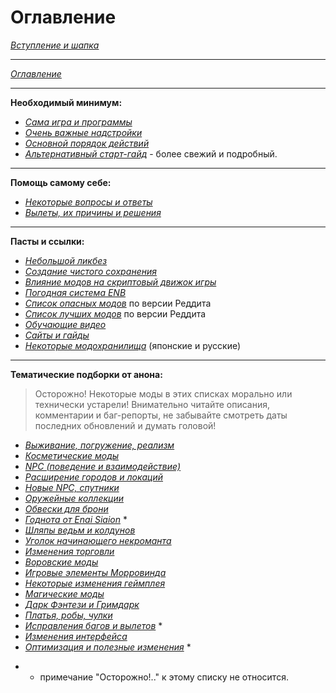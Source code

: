 # Оглавление

[*Вступление и шапка*](00_Вступление_и_шапка.md)

------

[*Оглавление*](01_Оглавление.md)

------

**Необходимый минимум:**

+ [*Сама игра и программы*](01_Minimum/01_Сама_игра_и_программы.md)
+ [*Очень важные надстройки*](01_Minimum/02_Очень_важные_надстройки.md)
+ [*Основной порядок действий*](01_Minimum/03_Основной_порядок_действий.md)
+ [*Альтернативный старт-гайд*](01_Minimum/04_Альтернативный_старт_гайд.md) - более свежий и подробный.

------

**Помощь самому себе:**

+ [*Некоторые вопросы и ответы*](02_Self-Help/01_Некоторые_вопросы_и_ответы.md)
+ [*Вылеты, их причины и решения*](02_Self-Help/02_Вылеты_их_причины_и_решения.md)

------

**Пасты и ссылки:**

+ [*Небольшой ликбез*](03_Texts_And_Links/01_Небольшой_ликбез.md)
+ [*Создание чистого сохранения*](03_Texts_And_Links/03_Создание_чистого_сохранения.md)
+ [*Влияние модов на скриптовый движок игры*](03_Texts_And_Links/04_Влияние_модов_на_скриптовый_движок_игры.md)
+ [*Погодная система ENB*](03_Texts_And_Links/05_Погодная_система_ENB.md)
+ [*Список опасных модов*](https://www.reddit.com/r/skyrimmods/wiki/dangerous_mods_masterlist) по версии Реддита
+ [*Список лучших модов*](https://www.reddit.com/r/skyrimmods/wiki/best_mods_for) по версии Реддита
+ [*Обучающие видео*](03_Texts_And_Links/06_Обучающие_видео.md)
+ [*Сайты и гайды*](03_Texts_And_Links/07_Сайты_и_гайды.md)
+ [*Некоторые модохранилища*](03_Texts_And_Links/08_Модохранилища.md) (японские и русские)

------

**Тематические подборки от анона:**

> Осторожно! Некоторые моды в этих списках морально или технически устарели! Внимательно читайте описания, комментарии и баг-репорты, не забывайте смотреть даты последних обновлений и думать головой!

+ [*Выживание, погружение, реализм*](04_Anon_Collection/01_Выживание_погружение_реализм.md)
+ [*Косметические моды*](04_Anon_Collection/02_Косметические_моды.md)
+ [*NPC (поведение и взаимодействие)*](04_Anon_Collection/03_NPC_поведение_и_взаимодействие.md)
+ [*Расширение городов и локаций*](04_Anon_Collection/04_Расширение_городов_и_локаций.md)
+ [*Новые NPC, спутники*](04_Anon_Collection/05_Новые_NPC_спутники.md)
+ [*Оружейные коллекции*](04_Anon_Collection/06_Оружейные_коллекции.md)
+ [*Обвески для брони*](04_Anon_Collection/07_Обвески_для_брони.md)
+ [*Годнота от Enai Siaion*](04_Anon_Collection/08_Годнота_от_Enai_Siaion.md) *
+ [*Шляпы ведьм и колдунов*](04_Anon_Collection/09_Шляпы_ведьм_и_колдунов.md)
+ [*Уголок начинающего некроманта*](04_Anon_Collection/10_Уголок_начинающего_некроманта.md)
+ [*Изменения торговли*](04_Anon_Collection/11_Изменения_торговли.md)
+ [*Воровские моды*](04_Anon_Collection/12_Воровские_моды.md)
+ [*Игровые элементы Морровинда*](04_Anon_Collection/13_Игровые_элементы_Морровинда.md)
+ [*Некоторые изменения геймплея*](04_Anon_Collection/14_Некоторые_изменения_геймплея.md)
+ [*Магические моды*](04_Anon_Collection/15_Магические_моды.md)
+ [*Дарк Фэнтези и Гримдарк*](04_Anon_Collection/16_Дарк_Фэнтези_и_Гримдарк.md)
+ [*Платья, робы, чулки*](04_Anon_Collection/17_Платья_робы_чулки.md)
+ [*Исправления багов и вылетов*](04_Anon_Collection/18_Исправления_багов_и_вылетов.md) *
+ [*Изменения интерфейса*](04_Anon_Collection/19_Изменения_интерфейса.md)
+ [*Оптимизация и полезные изменения*](04_Anon_Collection/20_Оптимизация_и_полезные_изменения.md) *

* - примечание "Осторожно!.." к этому списку не относится.
